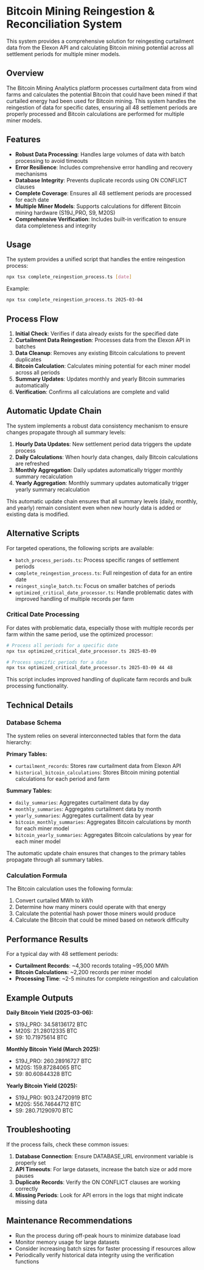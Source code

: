 # Bitcoin Mining Reingestion & Reconciliation System

This system provides a comprehensive solution for reingesting curtailment data from the Elexon API and calculating Bitcoin mining potential across all settlement periods for multiple miner models.

## Overview

The Bitcoin Mining Analytics platform processes curtailment data from wind farms and calculates the potential Bitcoin that could have been mined if that curtailed energy had been used for Bitcoin mining. This system handles the reingestion of data for specific dates, ensuring all 48 settlement periods are properly processed and Bitcoin calculations are performed for multiple miner models.

## Features

- **Robust Data Processing**: Handles large volumes of data with batch processing to avoid timeouts
- **Error Resilience**: Includes comprehensive error handling and recovery mechanisms
- **Database Integrity**: Prevents duplicate records using ON CONFLICT clauses
- **Complete Coverage**: Ensures all 48 settlement periods are processed for each date
- **Multiple Miner Models**: Supports calculations for different Bitcoin mining hardware (S19J_PRO, S9, M20S)
- **Comprehensive Verification**: Includes built-in verification to ensure data completeness and integrity

## Usage

The system provides a unified script that handles the entire reingestion process:

```bash
npx tsx complete_reingestion_process.ts [date]
```

Example:
```bash
npx tsx complete_reingestion_process.ts 2025-03-04
```

## Process Flow

1. **Initial Check**: Verifies if data already exists for the specified date
2. **Curtailment Data Reingestion**: Processes data from the Elexon API in batches
3. **Data Cleanup**: Removes any existing Bitcoin calculations to prevent duplicates
4. **Bitcoin Calculation**: Calculates mining potential for each miner model across all periods
5. **Summary Updates**: Updates monthly and yearly Bitcoin summaries automatically
6. **Verification**: Confirms all calculations are complete and valid

## Automatic Update Chain

The system implements a robust data consistency mechanism to ensure changes propagate through all summary levels:

1. **Hourly Data Updates**: New settlement period data triggers the update process
2. **Daily Calculations**: When hourly data changes, daily Bitcoin calculations are refreshed
3. **Monthly Aggregation**: Daily updates automatically trigger monthly summary recalculation 
4. **Yearly Aggregation**: Monthly summary updates automatically trigger yearly summary recalculation

This automatic update chain ensures that all summary levels (daily, monthly, and yearly) remain consistent even when new hourly data is added or existing data is modified.

## Alternative Scripts

For targeted operations, the following scripts are available:

- `batch_process_periods.ts`: Process specific ranges of settlement periods
- `complete_reingestion_process.ts`: Full reingestion of data for an entire date
- `reingest_single_batch.ts`: Focus on smaller batches of periods
- `optimized_critical_date_processor.ts`: Handle problematic dates with improved handling of multiple records per farm

### Critical Date Processing

For dates with problematic data, especially those with multiple records per farm within the same period, use the optimized processor:

```bash
# Process all periods for a specific date
npx tsx optimized_critical_date_processor.ts 2025-03-09

# Process specific periods for a date
npx tsx optimized_critical_date_processor.ts 2025-03-09 44 48
```

This script includes improved handling of duplicate farm records and bulk processing functionality.

## Technical Details

### Database Schema

The system relies on several interconnected tables that form the data hierarchy:

**Primary Tables:**
- `curtailment_records`: Stores raw curtailment data from Elexon API
- `historical_bitcoin_calculations`: Stores Bitcoin mining potential calculations for each period and farm

**Summary Tables:**
- `daily_summaries`: Aggregates curtailment data by day
- `monthly_summaries`: Aggregates curtailment data by month
- `yearly_summaries`: Aggregates curtailment data by year
- `bitcoin_monthly_summaries`: Aggregates Bitcoin calculations by month for each miner model
- `bitcoin_yearly_summaries`: Aggregates Bitcoin calculations by year for each miner model

The automatic update chain ensures that changes to the primary tables propagate through all summary tables.

### Calculation Formula

The Bitcoin calculation uses the following formula:

1. Convert curtailed MWh to kWh
2. Determine how many miners could operate with that energy
3. Calculate the potential hash power those miners would produce
4. Calculate the Bitcoin that could be mined based on network difficulty

## Performance Results

For a typical day with 48 settlement periods:

- **Curtailment Records**: ~4,300 records totaling ~95,000 MWh
- **Bitcoin Calculations**: ~2,200 records per miner model
- **Processing Time**: ~2-5 minutes for complete reingestion and calculation

## Example Outputs

**Daily Bitcoin Yield (2025-03-06):**
- S19J_PRO: 34.58136172 BTC
- M20S: 21.28012335 BTC
- S9: 10.71975614 BTC

**Monthly Bitcoin Yield (March 2025):**
- S19J_PRO: 260.28916727 BTC
- M20S: 159.87284065 BTC
- S9: 80.60844328 BTC

**Yearly Bitcoin Yield (2025):**
- S19J_PRO: 903.24720919 BTC
- M20S: 556.74644712 BTC
- S9: 280.71290970 BTC

## Troubleshooting

If the process fails, check these common issues:

1. **Database Connection**: Ensure DATABASE_URL environment variable is properly set
2. **API Timeouts**: For large datasets, increase the batch size or add more pauses
3. **Duplicate Records**: Verify the ON CONFLICT clauses are working correctly
4. **Missing Periods**: Look for API errors in the logs that might indicate missing data

## Maintenance Recommendations

- Run the process during off-peak hours to minimize database load
- Monitor memory usage for large datasets
- Consider increasing batch sizes for faster processing if resources allow
- Periodically verify historical data integrity using the verification functions
